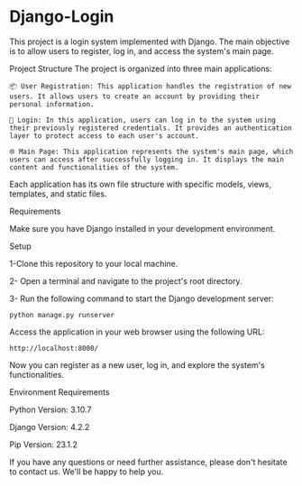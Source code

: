# Django-Login

This project is a login system implemented with Django. The main objective is to allow users to register, log in, and access the system's main page.

Project Structure
The project is organized into three main applications:

    📦 User Registration: This application handles the registration of new users. It allows users to create an account by providing their personal information.
    
    🔐 Login: In this application, users can log in to the system using their previously registered credentials. It provides an authentication layer to protect access to each user's account.
    
    🌐 Main Page: This application represents the system's main page, which users can access after successfully logging in. It displays the main content and functionalities of the system.

Each application has its own file structure with specific models, views, templates, and static files.

Requirements

Make sure you have Django installed in your development environment.

Setup

1-Clone this repository to your local machine.

2- Open a terminal and navigate to the project's root directory.

3- Run the following command to start the Django development server:

    python manage.py runserver
Access the application in your web browser using the following URL:

    http://localhost:8000/
    
Now you can register as a new user, log in, and explore the system's functionalities.

Environment Requirements

Python Version: 3.10.7

Django Version: 4.2.2

Pip Version: 23.1.2

If you have any questions or need further assistance, please don't hesitate to contact us. We'll be happy to help you.
